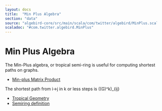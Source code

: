 ```yaml
---
layout: docs
title:  "Min Plus Algebra"
section: "data"
source: "algebird-core/src/main/scala/com/twitter/algebird/MinPlus.scala"
scaladoc: "#com.twitter.algebird.MinPlus"
---
```


# Min Plus Algebra

The Min-Plus algebra, or tropical semi-ring is useful for computing shortest paths on graphs.

- [Min-plus Matrix Product](http://en.wikipedia.org/wiki/Min-plus_matrix_multiplication)

The shortest path from i->j in k or less steps is ((G)^k)_{ij}

- [Tropical Geometry](http://en.wikipedia.org/wiki/Tropical_geometry)
- [Semiring definition](http://en.wikipedia.org/wiki/Semiring)
